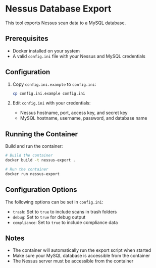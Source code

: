# Nessus Database Export

This tool exports Nessus scan data to a MySQL database.

## Prerequisites

- Docker installed on your system
- A valid `config.ini` file with your Nessus and MySQL credentials

## Configuration

1. Copy `config.ini.example` to `config.ini`:
   ```bash
   cp config.ini.example config.ini
   ```

2. Edit `config.ini` with your credentials:
   - Nessus hostname, port, access key, and secret key
   - MySQL hostname, username, password, and database name

## Running the Container

Build and run the container:

```bash
# Build the container
docker build -t nessus-export .

# Run the container
docker run nessus-export
```

## Configuration Options

The following options can be set in `config.ini`:

- `trash`: Set to `true` to include scans in trash folders
- `debug`: Set to `true` for debug output
- `compliance`: Set to `true` to include compliance data

## Notes

- The container will automatically run the export script when started
- Make sure your MySQL database is accessible from the container
- The Nessus server must be accessible from the container 